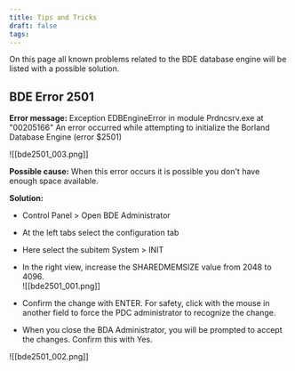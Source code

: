 ```yaml
---
title: Tips and Tricks
draft: false
tags:
---
```


On this page all known problems related to the BDE database engine will be listed with a possible solution.

## BDE Error 2501

**Error message:**
Exception EDBEngineError in module Prdncsrv.exe at "00205166" An error occurred while attempting to initialize the Borland Database Engine (error $2501)

![[bde2501_003.png]]


**Possible cause:**
When this error occurs it is possible you don't have enough space available.

**Solution:**

-   Control Panel > Open BDE Administrator 
-   At the left tabs select the configuration tab
-   Here select the subitem System > INIT
-   In the right view, increase the SHAREDMEMSIZE value from 2048 to 4096.<br> ![[bde2501_001.png]]

- Confirm the change with ENTER. For safety, click with the mouse in another field to force the PDC administrator to recognize the change.
-   When you close the BDA Administrator, you will be prompted to accept the changes. Confirm this with Yes. 
 

 
![[bde2501_002.png]]


